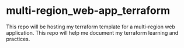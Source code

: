 # multi-region_web-app_terraform

This repo will be hosting my terraform template for a multi-region web application. This repo will help me document my terraform learning and practices. 
